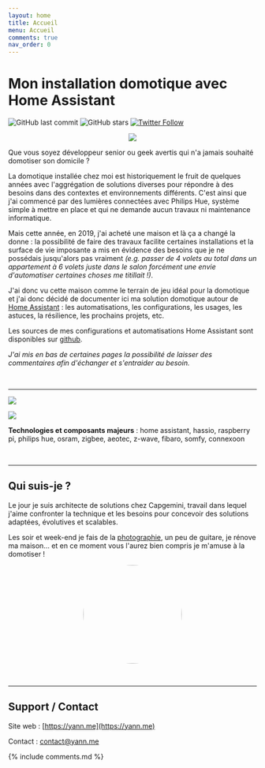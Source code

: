 ```yaml
---
layout: home
title: Accueil
menu: Accueil
comments: true
nav_order: 0
---
```


# Mon installation domotique avec Home Assistant

![GitHub last commit](https://img.shields.io/github/last-commit/yjajkiew/domotique?style=for-the-badge) ![GitHub stars](https://img.shields.io/github/stars/yjajkiew/domotique?style=for-the-badge) [![Twitter Follow](https://img.shields.io/twitter/follow/yann_dot_me?style=for-the-badge)](https://twitter.com/yann_dot_me)

<p align="center"><img src="/assets/domotique-yann-logo.png" /></p>

Que vous soyez développeur senior ou geek avertis qui n'a jamais souhaité domotiser son domicile ? 

La domotique installée chez moi est historiquement le fruit de quelques années avec l'aggrégation de solutions diverses pour répondre à des besoins dans des contextes et environnements différents. C'est ainsi que j'ai commencé par des lumières connectées avec Philips Hue, système simple à mettre en place et qui ne demande aucun travaux ni maintenance informatique.

Mais cette année, en 2019, j'ai acheté une maison et là ça a changé la donne : la possibilité de faire des travaux facilite certaines installations et la surface de vie imposante a mis en évidence des besoins que je ne possédais jusqu'alors pas vraiment *(e.g. passer de 4 volets au total dans un appartement à 6 volets juste dans le salon forcément une envie d'automatiser certaines choses me titillait !)*.

J'ai donc vu cette maison comme le terrain de jeu idéal pour la domotique et j'ai donc décidé de documenter ici ma solution domotique autour de [Home Assistant](https://www.home-assistant.io) : les automatisations, les configurations, les usages, les astuces, la résilience, les prochains projets, etc.

Les sources de mes configurations et automatisations Home Assistant sont disponibles sur [github](https://github.com/yjajkiew/domotique/tree/master/home-assistant/config).

*J'ai mis en bas de certaines pages la possibilité de laisser des commentaires afin d'échanger et s'entraider au besoin.*

<br/>
<hr>

<a href="/assets/dashboard-home.jpg" target="_blank"><img src="/assets/dashboard-home.jpg" /></a>


<a href="/architecture"><img src="assets/domotique_architecture_logique.jpg" /></a>

**Technologies et composants majeurs** : home assistant, hassio, raspberry pi, philips hue, osram, zigbee, aeotec, z-wave, fibaro, somfy, connexoon

<br/>
<hr>

## Qui suis-je ?

Le jour je suis architecte de solutions chez Capgemini, travail dans lequel j'aime confronter la technique et les besoins pour concevoir des solutions adaptées, évolutives et scalables.

Les soir  et week-end je fais de la [photographie](https://instagram.com/yann.me), un peu de guitare, je rénove ma maison... et en ce moment vous l'aurez bien compris je m'amuse à la domotiser !

<p align="center"><img src="assets/profil.jpg" width="200" style="border-radius: 50%;" /></p>

<br/>
<hr>

## Support / Contact

Site web : [https://yann.me](https://yann.me)

Contact : contact@yann.me


{% include comments.md %}

